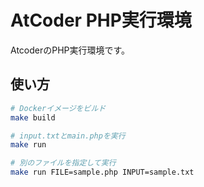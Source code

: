 # AtCoder PHP実行環境

AtcoderのPHP実行環境です。

## 使い方

```bash
# Dockerイメージをビルド
make build

# input.txtとmain.phpを実行
make run

# 別のファイルを指定して実行
make run FILE=sample.php INPUT=sample.txt
```
